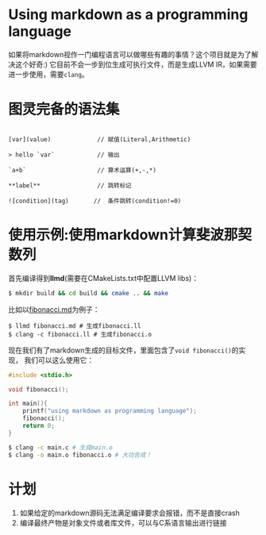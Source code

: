 # Using markdown as a programming language
如果将markdown视作一门编程语言可以做哪些有趣的事情？这个项目就是为了解决这个好奇:)
它目前不会一步到位生成可执行文件，而是生成LLVM IR，如果需要进一步使用，需要`clang`。

# 图灵完备的语法集
```comment               // todo:注释

[var](value)             // 赋值(Literal,Arithmetic)

> hello `var`            // 输出

`a+b`                    // 算术运算(+,-,*) 

**label**                // 跳转标记

![condition](tag)       //  条件跳转(condition!=0)

```

# 使用示例:使用markdown计算斐波那契数列
首先编译得到**llmd**(需要在CMakeLists.txt中配置LLVM libs)：
```bash
$ mkdir build && cd build && cmake .. && make
```

比如以[fibonacci.md](example/fibonacci.md)为例子：
```
$ llmd fibonacci.md # 生成fibonacci.ll
$ clang -c fibonacci.ll # 生成fibonacci.o
```
现在我们有了markdown生成的目标文件，里面包含了`void fibonacci()`的实现，
我们可以这么使用它：
```c
#include <stdio.h>

void fibonacci();

int main(){
    printf("using markdown as programming language");
    fibonacci();
    return 0;
}
```
```bash
$ clang -c main.c # 生成main.o
$ clang -o main.o fibonacci.o # 大功告成！
```

# 计划
1. 如果给定的markdown源码无法满足编译要求会报错，而不是直接crash
2. 编译最终产物是对象文件或者库文件，可以与C系语言输出进行链接

